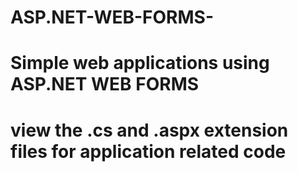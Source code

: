# ASP.NET-WEB-FORMS-
# Simple web applications using ASP.NET WEB FORMS
# view the .cs and .aspx extension files for application related code
